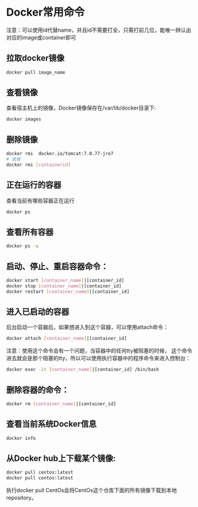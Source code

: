 # Docker常用命令

注意：可以使用id代替name，并且id不需要打全，只需打前几位，能唯一辨认出对应的image或container即可

## 拉取docker镜像

```bash
docker pull image_name
```

## 查看镜像
查看宿主机上的镜像，Docker镜像保存在/var/lib/docker目录下:

```bash
docker images
```

## 删除镜像

```bash
docker rmi  docker.io/tomcat:7.0.77-jre7   
# 或者  
docker rmi [containerid]
```

## 正在运行的容器
查看当前有哪些容器正在运行

```bash
docker ps
```

## 查看所有容器

```bash
docker ps -a
```

## 启动、停止、重启容器命令：
```bash
docker start [container_name]|[container_id]
docker stop [container_name]|[container_id]
docker restart [container_name]|[container_id]
```

## 进入已启动的容器
后台启动一个容器后，如果想进入到这个容器，可以使用attach命令：
```bash
docker attach [container_name]|[container_id]
```
注意：使用这个命令会有一个问题，当容器中的任何tty被阻塞的时候，
这个命令进去就会是那个阻塞的tty，所以可以使用执行容器中的程序命令来进入控制台：
```bash
docker exec -it [container_name]|[container_id] /bin/bash
```
## 删除容器的命令：
```bash
docker rm [container_name]|[container_id]
```
## 查看当前系统Docker信息
```bash
docker info
```
## 从Docker hub上下载某个镜像:
```bash
docker pull centos:latest
docker pull centos:latest
```
执行docker pull CentOs会将CentOs这个仓库下面的所有镜像下载到本地repository。
